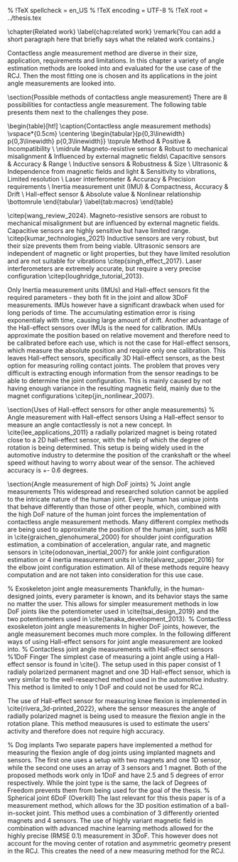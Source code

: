% !TeX spellcheck = en_US
% !TeX encoding = UTF-8
% !TeX root = ../thesis.tex

\chapter{Related work}
\label{chap:related work}
\remark{You can add a short paragraph here that briefly says what the related work contains.}

Contactless angle measurement method are diverse in their size, application, requirements and limitations. In this chapter a variety of angle estimation methods are looked into and evaluated for the use case of the RCJ. Then the most fitting one is chosen and its applications in the joint angle measurements are looked into. 

\section{Possible methods of contactless angle measurement}
There are 8 possibilities for contactless angle measurement. The following table presents them next to the challenges they pose.

\begin{table}[ht!]
\caption{Contactless angle measurement methods}
\vspace*{0.5cm}
\centering
\begin{tabular}{p{0,3\linewidth} p{0,3\linewidth} p{0,3\linewidth}}
\toprule
Method & Positive & Incompatibility \\
\midrule 
Magneto-resistive sensor & Robust to mechanical misalignment & Influenced by external magnetic fields\\
Capacitive sensors & Accuracy & Range \\
Inductive sensors & Robustness & Size \\
Ultrasonic & Independence from magnetic fields and light & Sensitivity to vibrations, Limited resolution \\
Laser interferometer & Accuracy & Precision requirements \\
Inertia measurement unit (IMU) & Compactness, Accuracy & Drift \\
Hall-effect sensor & Absolute value & Nonlinear relationship
\bottomrule
\end{tabular}
\label{tab:macros}
\end{table}


\citep{wang_review_2024}. Magneto-resistive sensors are robust to mechanical misalignment but are influenced by external magnetic fields. Capacitive sensors are highly sensitive but have limited range. \citep{kumar_technologies_2021} Inductive sensors are very robust, but their size prevents them from being viable. Ultrasonic sensors are independent of magnetic or light properties, but they have limited resolution and are not suitable for vibrations \citep{singh_effect_2017}. Laser interferometers are extremely accurate, but require a very precise configuration \citep{loughridge_tutorial_2013}. 

Only Inertia measurement units (IMUs) and Hall-effect sensors fit the required parameters - they both fit in the joint and allow 3DoF measurements. IMUs however have a significant drawback when used for long periods of time. The accumulating estimation error is rising exponentialy with time, causing large amount of drift. Another advantage of the Hall-effect sensors over IMUs is the need for calibration. IMUs approximate the position based on relative movement and therefore need to be calibrated before each use, which is not the case for Hall-effect sensors, which measure the absolute position and require only one calibration. 
This leaves Hall-effect sensors, specifically 3D Hall-effect sensors, as the best option for measuring rolling contact joints. The problem that proves very difficult is extracting enough information from the sensor readings to be able to determine the joint configuration. This is mainly caused by not having enough variance in the resulting magnetic field, mainly due to the magnet configurations \citep{jin_nonlinear_2007}.

\section{Uses of Hall-effect sensors for other angle measurements}
% Angle measurement with Hall-effect sensors
Using a Hall-effect sensor to measure an angle contactlessly is not a new concept. In \cite{lee_applications_2011} a radially polarized magnet is being rotated close to a 2D hall-effect sensor, with the help of which the degree of rotation is being determined. This setup is being widely used in the automotive industry to determine the position of the crankshaft or the wheel speed without having to worry about wear of the sensor. The achieved accuracy is +- 0.6 degrees. 

\section{Angle measurement of high DoF joints}
% Joint angle measurements
This widespread and researched solution cannot be applied to the intricate nature of the human joint. Every human has unique joints that behave differently than those of other people, which, combined with the high DoF nature of the human joint forces the implementation of contactless angle measurement methods. Many different complex methods are being used to approximate the position of the human joint, such as MRI in \cite{graichen_glenohumeral_2000} for shoulder joint configuration estimation, a combination of acceleration, angular rate, and magnetic sensors in \cite{odonovan_inertial_2007} for ankle joint configuration estimation or 4 inertia measurement units in \cite{alvarez_upper_2016} for the elbow joint configuration estimation. All of these methods require heavy computation and are not taken into consideration for this use case.

% Exoskeleton joint angle measurements
Thankfully, in the human-designed joints, every parameter is known, and its behavior stays the same no matter the user. This allows for simpler measurement methods in low DoF joints like the potentiometer used in \cite{tsai_design_2019} and the two potentiometers used in \cite{tanaka_development_2013}.
% Contactless exoskeleton joint angle measurements
In higher DoF joints, however, the angle measurement becomes much more complex. In the following different ways of using Hall-effect sensors for joint angle measurement are looked into. 
% Contactless joint angle measurements with Hall-effect sensors
%1DoF Finger
The simplest case of measuring a joint angle using a Hall-effect sensor is found in \cite{}. The setup used in this paper consist of 1 radialy polarized permanent magnet and one 3D Hall-effect sensor, which is very similar to the well-researched method used in the automotive industry. This method is limited to only 1 DoF and could not be used for RCJ. 

The use of Hall-effect sensor for measuring knee flexion is implemented in \cite{rivera_3d-printed_2022}, where the sensor measures the angle of radially polarized magnet is being used to measure the flexion angle in the rotation plane. This method meausures is used to estimate the users' activity and therefore does not require high accuracy. 

% Dog implants
Two separate papers have implemented a method for measuring the flexion angle of dog joints using implanted magnets and sensors. The first one uses a setup with two magnets and one 1D sensor, while the second one uses an array of 3 sensors and 1 magnet. Both of the proposed methods work only in 1DoF and have 2.5 and 5 degrees of error respectively. While the joint type is the same, the lack of Degrees of Freedom prevents them from being used for the goal of the thesis. 
% Spherical joint 6DoF (Overkill)
The last relevant for this thesis paper is of a measurement method, which allows for the 3D position estimation of a ball-in-socket joint. This method uses a combination of 3 differently oriented magnets and 4 sensors. The use of highly variant magnetic field in combination with advanced machine learning methods allowed for the highly precise (RMSE 0.1) measurement in 3DoF. This however does not account for the moving center of rotation and asymmetric geometry present in the RCJ. This creates the need of a new measuring method for the RCJ.


